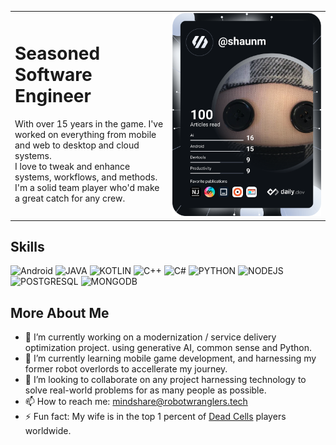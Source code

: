 <table style="align: center;">
  <tr>
    <td style="width:50%;">
      <h1>Seasoned Software Engineer</h1>
      <p>
        With over 15 years in the game. I've worked on everything from mobile and web to desktop and cloud systems.<br/>
        I love to tweak and enhance systems, workflows, and methods. I'm a solid team player who'd make a great catch for any crew.
      </p> 
    </td>
    <td style="width: 50%;">
      <img src="https://github.com/gitechshaun/gitechshaun/blob/main/devcard.svg" />
    </td>
  </tr>
</table>

## Skills 
![Android](https://img.shields.io/badge/Android-3DDC84?style=for-the-badge&logo=android&logoColor=white)  ![JAVA](https://img.shields.io/badge/Java-ED8B00?style=for-the-badge&logo=openjdk&logoColor=white) ![KOTLIN](https://img.shields.io/badge/Kotlin-0095D5?&style=for-the-badge&logo=kotlin&logoColor=white)  ![C++](https://img.shields.io/badge/C%2B%2B-00599C?style=for-the-badge&logo=c%2B%2B&logoColor=white)  ![C#](https://img.shields.io/badge/C%23-239120?style=for-the-badge&logo=c-sharp&logoColor=white)  ![PYTHON](https://img.shields.io/badge/Python-14354C?style=for-the-badge&logo=python&logoColor=white)  ![NODEJS](https://img.shields.io/badge/Node.js-43853D?style=for-the-badge&logo=node.js&logoColor=white)  ![POSTGRESQL](https://img.shields.io/badge/PostgreSQL-316192?style=for-the-badge&logo=postgresql&logoColor=white)  ![MONGODB](https://img.shields.io/badge/MongoDB-4EA94B?style=for-the-badge&logo=mongodb&logoColor=white)

## More About Me

- 🔭 I’m currently working on a modernization / service delivery optimization project. using generative AI, common sense and Python. 
- 🌱 I’m currently learning mobile game development, and harnessing my former robot overlords to accellerate my journey. 
- 👯 I’m looking to collaborate on any project harnessing technology to solve real-world problems for as many people as possible. 
- 📫 How to reach me: mindshare@robotwranglers.tech 
- ⚡ Fun fact: My wife is in the top 1 percent of [Dead Cells](https://dead-cells.com) players worldwide.

<!---
gitechshaun/gitechshaun is a ✨ special ✨ repository because its `README.md` (this file) appears on your GitHub profile.
You can click the Preview link to take a look at your changes.
--->
